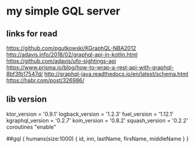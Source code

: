 # my simple GQL server
## links for read
https://github.com/pgutkowski/KGraphQL-NBA2012
http://adavis.info/2018/02/graphql-api-in-kotlin.html
https://github.com/adavis/ufo-sightings-api
https://www.prisma.io/blog/how-to-wrap-a-rest-api-with-graphql-8bf3fb17547d/
http://graphql-java.readthedocs.io/en/latest/schema.html
https://habr.com/post/326986/

## lib version
  ktor_version = '0.9.1'
  logback_version = '1.2.3'
  fuel_version = '1.12.1'
  kgraphql_version = '0.2.7'
  koin_version = '0.8.2'
  squash_version = '0.2.2'
coroutines "enable"

##gql
{
  humans(size:1000) {
    id,
    inn,
    lastName,
    firsName,
    middleName
  }
}